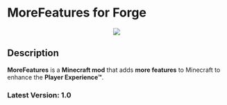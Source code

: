# MoreFeatures for Forge

<p align="center"><img src="https://github.com/xf8b/MoreFeatures/blob/1.15.2/src/main/resources/logo.png"></p>

## Description
**MoreFeatures** is a **Minecraft mod** that adds **more features** to Minecraft to enhance the **Player Experience™**.
### Latest Version: 1.0